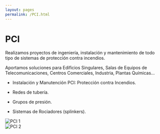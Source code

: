 ```yaml
---
layout: pages
permalink: /PCI.html
---
```

<h1 class="text-black center">PCI</h1>

<div class="container">
<div class="row">
<div class="col-12 col-lg-6">
Realizamos proyectos de ingeniería, instalación y mantenimiento de todo tipo de sistemas de protección contra incendios. 

Aportamos soluciones para Edificios Singulares, Salas de Equipos de Telecomunicaciones, Centros Comerciales, Industria, Plantas Químicas...

- Instalación y Manutención PCI: Protección contra Incendios.

- Redes de tubería.

- Grupos de presión.

- Sistemas de Rociadores (splinkers).
</div>
<div class="col-12 col-lg-6">
<div class="row">
<div class="col-12 col-lg-12 col-sm-6">
<img src="{{site.url}}{{site.baseurl}}/assets/media/pci/1.jpg" class="img-fluid" alt="PCI 1">
</div>
<div class="col-12 col-lg-12 col-sm-6">
<img src="{{site.url}}{{site.baseurl}}/assets/media/pci/2.jpg" class="img-fluid" alt="PCI 2">
</div>
</div>
</div>
</div>
</div>